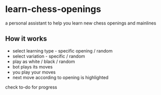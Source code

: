 # learn-chess-openings
a personal assistant to help you learn new chess openings and mainlines

## How it works
- select learning type - specific opening / random
- select variation - specific / random
- play as white / black / random
- bot plays its moves
- you play your moves
- next move according to opening is highlighted

check to-do for progress